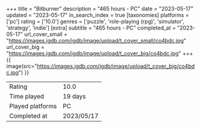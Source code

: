+++
title = "Bitburner"
description = "465 hours - PC"
date = "2023-05-17"
updated = "2023-05-17"
in_search_index = true
[taxonomies]
platforms = ['pc']
rating = ['10.0']
genres = ['puzzle', 'role-playing (rpg)', 'simulator', 'strategy', 'indie']
[extra]
subtitle = "465 hours - PC"
completed_at = "2023-05-17"
url_cover_small = "https://images.igdb.com/igdb/image/upload/t_cover_small/co4bdc.jpg"
url_cover_big = "https://images.igdb.com/igdb/image/upload/t_cover_big/co4bdc.jpg"
+++
{{ image(src="https://images.igdb.com/igdb/image/upload/t_cover_big/co4bdc.jpg") }}

|              |            |
| ------------ | ---------- |
| Rating       | 10.0 |
| Time played  | 19 days |
| Played platforms    | PC |
| Completed at | 2023/05/17 |

